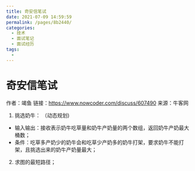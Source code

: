 ```yaml
---
title: 奇安信笔试
date: 2021-07-09 14:59:59
permalink: /pages/8b2440/
categories:
  - 技术
  - 面试笔记
  - 面试经历
tags:
  - 
---
```

# 奇安信笔试

作者：竭鱼
链接：https://www.nowcoder.com/discuss/607490
来源：牛客网

1. 挑选奶牛： （动态规划)

-  输入输出：接收表示奶牛吃草量和奶牛产奶量的两个数组，返回奶牛产奶最大桶数； 
-  条件：吃草多产奶少的奶牛会和吃草少产奶多的奶牛打架，要求奶牛不能打架，且挑选出来的奶牛产奶量最大； 

  2. 求图的最短路径；